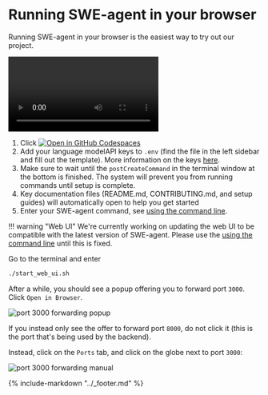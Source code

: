 # Running SWE-agent in your browser

Running SWE-agent in your browser is the easiest way to try out our project.

<video controls>
<source src=" https://github.com/SWE-agent/SWE-agent/assets/13602468/44d60674-59ca-4986-9b22-7052a45cbed9" type="video/mp4">
</video>

1. Click [![Open in GitHub Codespaces](https://github.com/codespaces/badge.svg)](https://codespaces.new/SWE-agent/SWE-agent)
2. Add your language modelAPI keys to `.env` (find the file in the left sidebar and fill out the template). More information on the keys [here](keys.md).
3. Make sure to wait until the `postCreateCommand` in the terminal window at the bottom is finished. The system will prevent you from running commands until setup is complete.
4. Key documentation files (README.md, CONTRIBUTING.md, and setup guides) will automatically open to help you get started
5. Enter your SWE-agent command, see [using the command line](../usage/cl_tutorial.md).

!!! warning "Web UI"
    We're currently working on updating the web UI to be compatible with the latest version of SWE-agent.
    Please use the [using the command line](../usage/cl_tutorial.md) until this is fixed.

Go to the terminal and enter

```bash
./start_web_ui.sh
```

After a while, you should see a popup offering you to forward port `3000`. Click `Open in Browser`.

![port 3000 forwarding popup](../assets/open_port_default.png)

If you instead only see the offer to forward port `8000`, do not click it (this is the port that's being used by the backend).

Instead, click on the `Ports` tab, and click on the globe next to port `3000`:

![port 3000 forwarding manual](../assets/open_port_in_browser.png)

{% include-markdown "../_footer.md" %}
